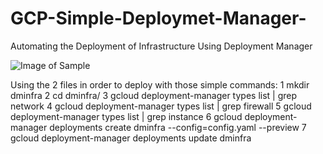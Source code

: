 # GCP-Simple-Deploymet-Manager-
Automating the Deployment of Infrastructure Using Deployment Manager

![Image of Sample](https://github.com/nnatbynet/GCP-Simple-Deploymet-Manager-/blob/master/image.png)

Using the 2 files in order to deploy with those simple commands:
    1  mkdir dminfra
    2  cd dminfra/
    3  gcloud deployment-manager types list | grep network
    4  gcloud deployment-manager types list | grep firewall
    5  gcloud deployment-manager types list | grep instance
    6  gcloud deployment-manager deployments create dminfra --config=config.yaml --preview
    7  gcloud deployment-manager deployments update dminfra
